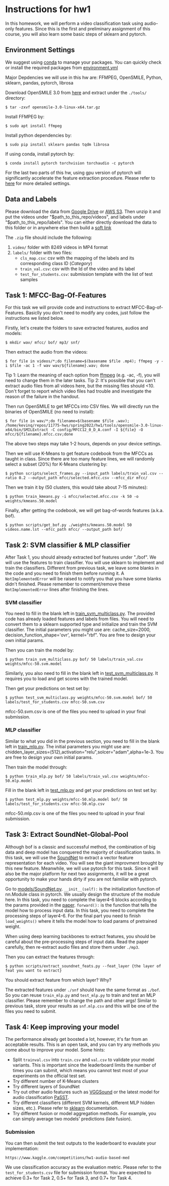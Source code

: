 # Instructions for hw1
In this homework, we will perform a video classification task using audio-only features. Since this is the first and preliminary assignment of this course, you will also learn some basic steps of sklearn and pytorch.

## Environment Settings
We suggest using [conda](https://docs.conda.io/en/latest/) to manage your packages. You can quickly check or install the required packages from [environment.yml](environment.yml)

Major Depdencies we will use in this hw are: FFMPEG, OpenSMILE, Python, sklearn, pandas, pytorch, librosa

Download OpenSMILE 3.0 from [here](https://github.com/audeering/opensmile/releases/download/v3.0.0/opensmile-3.0-linux-x64.tar.gz) and extract under the `./tools/` directory:
```
$ tar -zxvf opensmile-3.0-linux-x64.tar.gz
```
Install FFMPEG by:
```
$ sudo apt install ffmpeg
```
Install python dependencies by:
```
$ sudo pip install sklearn pandas tqdm librosa
```
If using conda, install pytorch by:
```
$ conda install pytorch torchvision torchaudio -c pytorch
```
For the last two parts of this hw, using gpu version of pytorch will significantly accelerate the feature extraction procedure. Please refer to [here](https://pytorch.org/get-started/locally/) for more detailed settings.

## Data and Labels
Please download the data from [Google Drive](https://drive.google.com/file/d/1WEINPdvQ1ZUELxaXlhHcvoOjEML8gYYY/view?usp=sharing) or [AWS S3](https://cmu-11775-vm.s3.amazonaws.com/spring2022/11775_s22_data.zip). Then unzip it and put the videos under "$path_to_this_repo/videos", and labels under "$path_to_this_repo/labels". You can either directly download the data to this folder or in anywhere else then build a [soft link](https://linuxhint.com/create_symbolic_link_ubuntu/)

The `.zip` file should include the following:
1. `video/` folder with 8249 videos in MP4 format
2. `labels/` folder with two files:
    - `cls_map.csv`: csv with the mapping of the labels and its corresponding class ID (*Category*)
    - `train_val.csv`: csv with the Id of the video and its label
    - `test_for_students.csv`: submission template with the list of test samples

## Task 1: MFCC-Bag-Of-Features
For this task we will provide code and instructions to extract MFCC-Bag-of-Features. Basiclly you don't need to modify any codes, just follow the instructions we listed below.

Firstly, let's create the folders to save extracted features, audios and models:
```
$ mkdir wav/ mfcc/ bof/ mp3/ snf/
```

Then extract the audio from the videos:
```
$ for file in videos/*;do filename=$(basename $file .mp4); ffmpeg -y -i $file -ac 1 -f wav wav/${filename}.wav; done
```
Tip 1: Learn the meaning of each option from [ffmpeg](https://ffmpeg.org/ffmpeg.html) (e.g. -ac, -f), you will need to change them in the later tasks.
Tip 2: It's possible that you can't extract audio files from all videos here, but the missing files should <10. Don't forget to report which video files had trouble and investigate the reason of the failure in the handout.

Then run OpenSMILE to get MFCCs into CSV files. We will directly run the binaries of OpenSMILE (no need to install):
```
$ for file in wav/*;do filename=$(basename $file .wav); /home/kevinq/repos/11775-hws/spring2022/hw1/tools/opensmile-3.0-linux-x64/bin/SMILExtract -C config/MFCC12_0_D_A.conf -I ${file} -O mfcc/${filename}.mfcc.csv;done
```

The above two steps may take 1-2 hours, depends on your device settings.

Then we will use K-Means to get feature codebook from the MFCCs as taught in class. Since there are too many feature lines, we will randomly select a subset (20%) for K-Means clustering by:
```
$ python scripts/select_frames.py --input_path labels/train_val.csv --ratio 0.2 --output_path mfcc/selected.mfcc.csv --mfcc_dir mfcc/
```

Then we train it by (50 clusters, this would take about 7-15 minutes):
```
$ python train_kmeans.py -i mfcc/selected.mfcc.csv -k 50 -o weights/kmeans.50.model
```

Finally, after getting the codebook, we will get bag-of-words features (a.k.a. bof).
```
$ python scripts/get_bof.py ./weights/kmeans.50.model 50 videos.name.lst --mfcc_path mfcc/ --output_path bof/
```

## Task 2: SVM classifier & MLP classifier
After Task 1, you should already extracted bof features under "./bof". We will use the features to train classifier. You will use sklearn to implement and train the classifiers. Different from previous task, we leave some blanks in the code and you need to finish them before running it. A `NotImplementedError` will be raised to notify you that you have some blanks didn't finished. Please remember to comment/remove these `NotImplementedError` lines after finishing the lines.

### SVM classifier
You need to fill in the blank left in [train_svm_multiclass.py](train_svm_multiclass.py). The provided code has already loaded features and labels from files. You will need to convert them to a sklearn supported type and initialize and train the SVM classifier. The initial parameters you might use are: cache_size=2000, decision_function_shape='ovr', kernel="rbf". You are free to design your own initial params.

Then you can train the model by:
```
$ python train_svm_multiclass.py bof/ 50 labels/train_val.csv weights/mfcc-50.svm.model
```

Similarly, you also need to fill in the blank left in [test_svm_multiclass.py](test_svm_multiclass.py). It requires you to load and get scores with the trained model.

Then get your predictions on test set by:
```
$ python test_svm_multiclass.py weights/mfcc-50.svm.model bof/ 50 labels/test_for_students.csv mfcc-50.svm.csv
```
mfcc-50.svm.csv is one of the files you need to upload in your final submission.

### MLP classifier
Similar to what you did in the previous section, you need to fill in the blank left in [train_mlp.py](train_mlp.py). The initial parameters you might use are: chidden_layer_sizes=(512),activation="relu",solcer="adam",alpha=1e-3. You are free to design your own initial params.

Then train the model through:
```
$ python train_mlp.py bof/ 50 labels/train_val.csv weights/mfcc-50.mlp.model
```

Fill in the blank left in [test_mlp.py](test_mlp.py) and get your predictions on test set by:
```
$ python test_mlp.py weights/mfcc-50.mlp.model bof/ 50 labels/test_for_students.csv mfcc-50.mlp.csv
```
mfcc-50.mlp.csv is one of the files you need to upload in your final submission.

## Task 3: Extract SoundNet-Global-Pool
Although bof is a classic and successful method, the combination of big data and deep model has conquered the majority of classification tasks. In this task, we will use the [SoundNet](https://arxiv.org/pdf/1610.09001.pdf) to extract a vector feature representation for each video. You will see the giant improvment brought by this new feature. Meanwhile, we will use pytorch for this task. Since it will also be the major platform for next two assignments, it will be a great opportunity to make your hands dirty if you are not faimiliar with pytorch.

Go to [models/SoundNet.py](models/SoundNet.py). `__init__(self):` is the initialization function of nn.Module class in pytorch. We usually design the structure of the module here. In this task, you need to complete the layer4-6 blocks according to the params provided in the [paper](https://arxiv.org/pdf/1610.09001.pdf). `forward():` is the function that tells the model how to process input data. In this task, you need to complete the processing steps of layer4-6. For the final part you need to finish `load_weights()` where it tells the model how to load params of pretrained weight.

When using deep learning backbones to extract features, you should be careful about the pre-processing steps of input data. Read the paper carefully, then re-extract audio files and store them under `./mp3`.

Then you can extract the features through:
```
$ python scripts/extract_soundnet_feats.py --feat_layer {the layer of feat you want to extract}
```
You should extract feature from which layer? Why?

The extracted features under `./snf` should have the same format as `./bof`. So you can reuse `train_mlp.py` and `test_mlp.py` to train and test an MLP classifier. Please remember to change the path and other args! Similar to previous task, store your results as `snf.mlp.csv` and this will be one of the files you need to submit.

## Task 4: Keep improving your model
The performance already get boosted a lot, however, it's far from an acceptable results. This is an open task, and you can try any methods you come about to improve your model. Some hints:

+ Split `trainval.csv` into `train.csv` and `val.csv` to validate your model variants. This is important since the leaderboard limits the number of times you can submit, which means you cannot test most of your experiments on the official test set.
+ Try different number of K-Means clusters
+ Try different layers of SoundNet
+ Try out other audio features such as [VGGSound](https://github.com/hche11/VGGSound) or the latest model for audio classification [PaSST](https://github.com/kkoutini/passt).
+ Try different classifiers (different SVM kernels, different MLP hidden sizes, etc.). Please refer to [sklearn](https://scikit-learn.org/stable/modules/generated/sklearn.neural_network.MLPClassifier.html#sklearn.neural_network.MLPClassifier) documentation.
+ Try different fusion or model aggregation methods. For example, you can simply average two models' predictions (late fusion).


### Submission

You can then submit the test outputs to the leaderboard to evaulate your implementation:
```
https://www.kaggle.com/competitions/hw1-audio-based-med
```
We use classification accuracy as the evaluation metric. Please refer to the `test_for_students.csv` file for submission format. You are expected to achieve 0.3+ for Task 2, 0.5+ for Task 3, and 0.7+ for Task 4.

